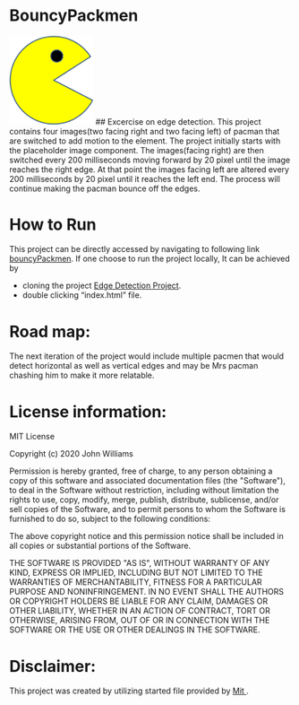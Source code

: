 # **BouncyPackmen**
<img src="images/PacMan1.png" width='150' />
## Excercise on edge detection.
This project contains four images(two facing right and two facing left) of pacman that are switched to add motion to the element.
The project initially starts with the placeholder image component. The images(facing right) are then switched every 200 milliseconds moving forward  by 20 pixel until the image reaches the right edge. At that point the images facing left are altered every 200 milliseconds by 20 pixel until it reaches the left end. The process will continue making the pacman bounce off the edges.




# How to Run
This project can be directly accessed by navigating to following link <a href="https://sujangorkhali.github.io/bouncyPackmen/"> bouncyPackmen</a>.
If one choose to run the project locally, It can be achieved by 
-	cloning the project <a href="hhttps://github.com/sujanGorkhali/bouncyPackmen.git"> Edge Detection Project</a>.
-	double clicking “index.html” file.

# Road map:
The next iteration of the project would include multiple pacmen that would detect horizontal as well as vertical edges and may be Mrs pacman chashing him to make it more relatable.

# License information: 
MIT License

Copyright (c) 2020 John Williams

Permission is hereby granted, free of charge, to any person obtaining a copy
of this software and associated documentation files (the "Software"), to deal
in the Software without restriction, including without limitation the rights
to use, copy, modify, merge, publish, distribute, sublicense, and/or sell
copies of the Software, and to permit persons to whom the Software is
furnished to do so, subject to the following conditions:

The above copyright notice and this permission notice shall be included in all
copies or substantial portions of the Software.

THE SOFTWARE IS PROVIDED "AS IS", WITHOUT WARRANTY OF ANY KIND, EXPRESS OR
IMPLIED, INCLUDING BUT NOT LIMITED TO THE WARRANTIES OF MERCHANTABILITY,
FITNESS FOR A PARTICULAR PURPOSE AND NONINFRINGEMENT. IN NO EVENT SHALL THE
AUTHORS OR COPYRIGHT HOLDERS BE LIABLE FOR ANY CLAIM, DAMAGES OR OTHER
LIABILITY, WHETHER IN AN ACTION OF CONTRACT, TORT OR OTHERWISE, ARISING FROM,
OUT OF OR IN CONNECTION WITH THE SOFTWARE OR THE USE OR OTHER DEALINGS IN THE
SOFTWARE.



# Disclaimer: 
This project was created by utilizing started file provided by <a href="https://student.emeritus.org/courses/2404/files/1570717/download?wrap=1"> Mit </a>.  
